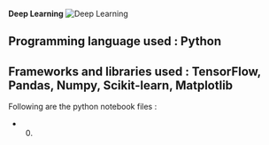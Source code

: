 **Deep Learning**
![Deep Learning](https://www.gstatic.com/devrel-devsite/prod/v8332a5cec2b627575422eb634078b4a9892f3eac6f9006e54b6e9bbf0bfda91f/tensorflow/images/lockup.svg)
## Programming language used : Python
## Frameworks and libraries used : TensorFlow, Pandas, Numpy, Scikit-learn, Matplotlib
Following are the python notebook files :
* 0)
